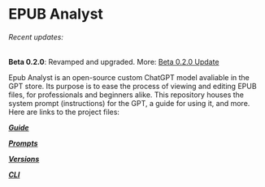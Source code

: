 # EPUB Analyst

###### Recent updates: 
**Beta 0.2.0**: Revamped and upgraded. More: [Beta 0.2.0 Update](updates/beta0.2.0.md)

Epub Analyst is an open-source custom ChatGPT model avaliable in the GPT store. Its purpose is to ease the process of viewing and editing EPUB files, for professionals and beginners alike. This repository houses the system prompt (instructions) for the GPT, a guide for using it, and more. Here are links to the project files:

***[Guide](guide/GUIDE.md)***

***[Prompts](prompts/PROMPTS.md)***

***[Versions](versions/VERSIONS.md)***

***[CLI](CLI.md)***
